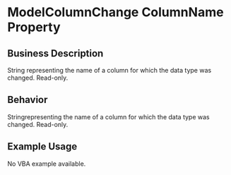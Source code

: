 # ModelColumnChange ColumnName Property

## Business Description
String representing the name of a column for which the data type was changed. Read-only.

## Behavior
Stringrepresenting the name of a column for which the data type was changed. Read-only.

## Example Usage
No VBA example available.
